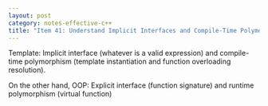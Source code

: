 ```yaml
---
layout: post
category: notes-effective-c++
title: "Item 41: Understand Implicit Interfaces and Compile-Time Polymorphism"
---
```


Template: Implicit interface (whatever is a valid expression) and compile-time polymorphism (template instantiation and function overloading resolution).

On the other hand, OOP: Explicit interface (function signature) and runtime polymorphism (virtual function)
